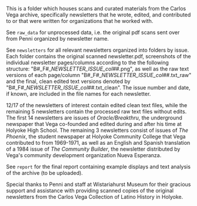 This is a folder which houses scans and curated materials from the Carlos Vega archive, specifically newsletters that he wrote, edited, and contributed to or that were written for organizations that he worked with.

See `raw_data` for unprocessed data, i.e. the original pdf scans sent over from Penni organized by newsletter name.

See `newsletters` for all relevant newsletters organized into folders by issue. Each folder contains the original scanned newsletter.pdf, screenshots of the individual newsletter pages/columns according to the  the following structure: "B#_F#__NEWSLETTER_ISSUE_col_##.png", as well as the raw text versions of each page/column "B#_F#__NEWSLETTER_ISSUE_col_##.txt_raw" and the final, clean edited text versions denoted by "B#_F#__NEWSLETTER_ISSUE_col_##.txt_clean". The issue number and date, if known, are included in the file names for each newsletter.

12/17 of the newsletters of interest contain edited clean text files, while the remaining 5 newsletters contain the processed raw text files without edits. The first 14 newsletters are issues of _Oracle/Breakthru_, the underground newspaper that Vega co-founded and edited during and after his time at Holyoke High School. The remaining 3 newsletters consist of issues of _The Phoenix_, the student newspaper at Holyoke Community College that Vega contributed to from 1969-1971, as well as an English and Spanish translation of a 1984 issue of _The Community Builder_, the newsletter distributed by Vega's community development organization Nueva Esperanza.

See `report` for the final report containing example displays and text analysis of the archive (to be uploaded).

Special thanks to Penni and staff at Wistariahurst Museum for their gracious support and assistance with providing scanned copies of the original newsletters from the Carlos Vega Collection of Latino History in Holyoke.
